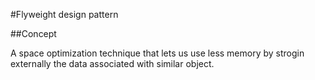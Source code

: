 ﻿#Flyweight design pattern

##Concept

A space optimization technique that lets us use less memory by strogin externally the data associated with similar object.
